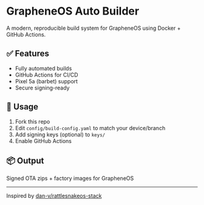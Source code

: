 # GrapheneOS Auto Builder

A modern, reproducible build system for GrapheneOS using Docker + GitHub Actions.

## ✅ Features
- Fully automated builds
- GitHub Actions for CI/CD
- Pixel 5a (barbet) support
- Secure signing-ready

## 🚀 Usage
1. Fork this repo
2. Edit `config/build-config.yaml` to match your device/branch
3. Add signing keys (optional) to `keys/`
4. Enable GitHub Actions

## 📦 Output
Signed OTA zips + factory images for GrapheneOS

---
Inspired by [dan-v/rattlesnakeos-stack](https://github.com/dan-v/rattlesnakeos-stack)
